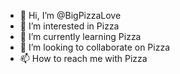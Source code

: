 - 👋 Hi, I’m @BigPizzaLove
- 👀 I’m interested in Pizza
- 🌱 I’m currently learning Pizza
- 💞️ I’m looking to collaborate on Pizza
- 📫 How to reach me with Pizza

<!---
BigPizzaLove/BigPizzaLove is a ✨ special ✨ repository because its `README.md` (this file) appears on your GitHub profile.
You can click the Preview link to take a look at your changes.
--->
